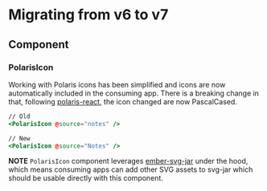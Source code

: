# Migrating from v6 to v7

## Component

### PolarisIcon

<!-- TODO #polaris-v5 consider adding a codemod to migrate consuming apps -->
Working with Polaris icons has been simplified and icons are now automatically included in the consuming app.
There is a breaking change in that, following [polaris-react](https://github.com/Shopify/polaris-react), the icon changed are now PascalCased.

```hbs
// Old
<PolarisIcon @source="notes" />

// New
<PolarisIcon @source="Notes" />
```

**NOTE** `PolarisIcon` component leverages [ember-svg-jar](https://github.com/ivanvotti/ember-svg-jar) under the hood, which means consuming apps can add other SVG assets to svg-jar which should be usable directly with this component.
